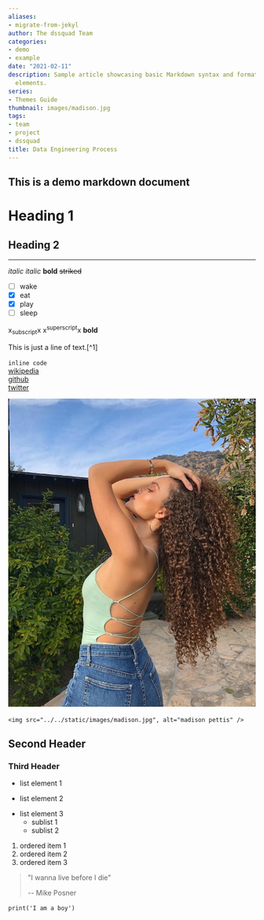 ```yaml
---
aliases:
- migrate-from-jekyl
author: The dssquad Team
categories:
- demo
- example
date: "2021-02-11"
description: Sample article showcasing basic Markdown syntax and formatting for HTML
  elements.
series:
- Themes Guide
thumbnail: images/madison.jpg
tags:
- team
- project
- dssquad
title: Data Engineering Process
---
```


## This is a demo markdown document

Heading 1
=========

Heading 2
---------

---

*italic*   _italic_   **bold**  ~~striked~~

- [ ] wake
- [x] eat
- [x] play
- [ ] sleep

x<sub>subscript</sub>x  x<sup>superscript</sup>x  <strong>bold</strong>

This is just a line of text.[^1]

`inline code`  
[wikipedia]  
[github]  
[twitter](https://twitter.com "Go to twitter.com")

![madison petti](/static/images/madison.jpg)

`<img src="../../static/images/madison.jpg", alt="madison pettis" />`

## Second Header

### Third Header

+ list element 1
- list element 2
* list element 3
  - sublist 1
  - sublist 2
1. ordered item 1
2. ordered item 2
3. ordered item 3

>"I wanna live before I die"
>
> -- Mike Posner

```{r, eval=T} 
print('I am a boy')
``` 

[github]: <https://github.com "Go to github.com">
[wikipedia]: <https://wikipedia.com "Go to wikipedia.com">